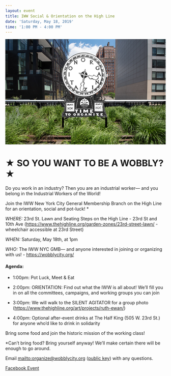 ```yaml
---
layout: event
title: IWW Social & Orientation on the High Line
date: 'Saturday, May 18, 2019'
time: '1:00 PM - 4:00 PM'
---
```

![](/assets/uploads/silent_agitator.jpg)

# ★ SO YOU WANT TO BE A WOBBLY? ★

Do you work in an industry? Then you are an industrial worker— and you belong in the Industrial Workers of the World!

Join the IWW New York City General Membership Branch on the High Line for an orientation, social and pot-luck! *

*WHERE:* 23rd St. Lawn and Seating Steps on the High Line - 23rd St and 10th Ave
(https://www.thehighline.org/garden-zones/23rd-street-lawn/ - wheelchair accessible at 23rd Street)

*WHEN:* Saturday, May 18th, at 1pm

*WHO:* The IWW NYC GMB— and anyone interested in joining or organizing with us! - https://wobblycity.org/

#### Agenda:

- 1:00pm: Pot Luck, Meet & Eat

- 2:00pm: ORIENTATION: Find out what the IWW is all about! We’ll fill you in on all the committees, campaigns, and working groups you can join

- 3:00pm: We will walk to the SILENT AGITATOR for a group photo (https://www.thehighline.org/art/projects/ruth-ewan/)

- 4:00pm: Optional after-event drinks at The Half King (505 W. 23rd St.) for anyone who’d like to drink in solidarity

Bring some food and join the historic mission of the working class!

*Can’t bring food? Bring yourself anyway! We’ll make certain there will be enough to go around.

Email <mailto:organize@wobblycity.org> ([public key](/assets/keys/publickey.organize@wobblycity.org.asc)) with any questions.

[Facebook Event](https://www.facebook.com/events/553766461813265/)
